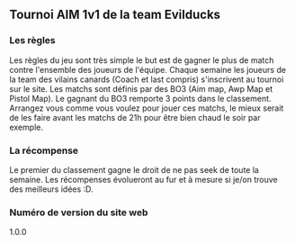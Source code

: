 ## Tournoi AIM 1v1 de la team Evilducks ##

### Les règles ###

Les règles du jeu sont très simple le but est de gagner le plus de match contre l'ensemble des joueurs de l'équipe. Chaque semaine les joueurs de la team des vilains canards (Coach et last compris) s'inscrivent au tournoi sur le site. Les matchs sont définis par des BO3 (Aim map, Awp Map et Pistol Map). Le gagnant du BO3 remporte 3 points dans le classement. Arrangez vous comme vous voulez pour jouer ces matchs, le mieux serait de les faire avant les matchs de 21h pour être bien chaud le soir par exemple. 

### La récompense ###

Le premier du classement gagne le droit de ne pas seek de toute la semaine. Les récompenses évolueront au fur et à mesure si je/on trouve des meilleurs idées :D.

### Numéro de version du site web ###

1.0.0